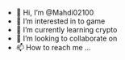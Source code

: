 - 👋 Hi, I’m @Mahdi02100
- 👀 I’m interested in to game
- 🌱 I’m currently learning crypto
- 💞️ I’m looking to collaborate on 
- 📫 How to reach me ...

<!---
Mahdi02100/Mahdi02100 is a ✨ special ✨ repository because its `README.md` (this file) appears on your GitHub profile.
You can click the Preview link to take a look at your changes.
--->

